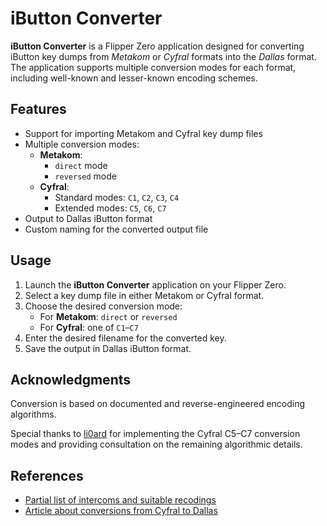# iButton Converter

**iButton Converter** is a Flipper Zero application designed for converting iButton key dumps from *Metakom* or *Cyfral* formats into the *Dallas* format. The application supports multiple conversion modes for each format, including well-known and lesser-known encoding schemes.

## Features

- Support for importing Metakom and Cyfral key dump files
- Multiple conversion modes:
  - **Metakom**: 
    - `direct` mode
    - `reversed` mode
  - **Cyfral**:
    - Standard modes: `C1`, `C2`, `C3`, `C4`
    - Extended modes: `C5`, `C6`, `C7`
- Output to Dallas iButton format
- Custom naming for the converted output file

## Usage

1. Launch the **iButton Converter** application on your Flipper Zero.
2. Select a key dump file in either Metakom or Cyfral format.
3. Choose the desired conversion mode:
   - For **Metakom**: `direct` or `reversed`
   - For **Cyfral**: one of `C1`–`C7`
4. Enter the desired filename for the converted key.
5. Save the output in Dallas iButton format.

## Acknowledgments
Conversion is based on documented and reverse-engineered encoding algorithms.

Special thanks to [li0ard](https://github.com/li0ard) for implementing the Cyfral C5–C7 conversion modes and providing consultation on the remaining algorithmic details.

## References

- [Partial list of intercoms and suitable recodings](https://www.rmxlabs.ru/products/rw_keys/conv_table/)
- [Article about conversions from Cyfral to Dallas](https://domofondocs.blogspot.com/2021/12/cyfral-cyfral-dallas.html)
